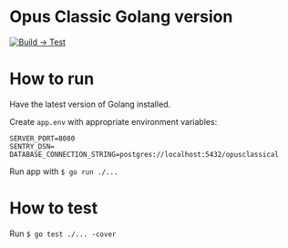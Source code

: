 # Opus Classic Golang version

[![Build → Test](https://github.com/Droidion/opus-classical-golang/actions/workflows/build.yml/badge.svg)](https://github.com/Droidion/opus-classical-golang/actions/workflows/build.yml)

# How to run

Have the latest version of Golang installed.

Create `app.env` with appropriate environment variables:

```dotenv
SERVER_PORT=8080
SENTRY_DSN=
DATABASE_CONNECTION_STRING=postgres://localhost:5432/opusclassical
```

Run app with `$ go run ./...`

# How to test

Run `$ go test ./... -cover`